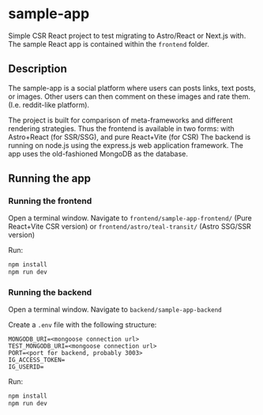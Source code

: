 # sample-app
Simple CSR React project to test migrating to Astro/React or Next.js with.
The sample React app is contained within the ```frontend``` folder.

## Description
The sample-app is a social platform where users can posts links, text posts, or images. Other users can then comment on these images and rate them. (I.e. reddit-like platform).

The project is built for comparison of meta-frameworks and different rendering strategies. Thus the frontend is available in two forms: with Astro+React (for SSR/SSG), and pure React+Vite (for CSR)
The backend is running on node.js using the express.js web application framework. The app uses the old-fashioned MongoDB as the database.

## Running the app
### Running the frontend
Open a terminal window. Navigate to ```frontend/sample-app-frontend/``` (Pure React+Vite CSR version) or ```frontend/astro/teal-transit/``` (Astro SSG/SSR version)

Run:
```sh
npm install
npm run dev
```

### Running the backend
Open a terminal window. Navigate to ```backend/sample-app-backend```

Create a ```.env``` file with the following structure:
```
MONGODB_URI=<mongoose connection url>
TEST_MONGODB_URI=<mongoose connection url>
PORT=<port for backend, probably 3003>
IG_ACCESS_TOKEN=
IG_USERID=
```
Run:
```sh
npm install
npm run dev
```

